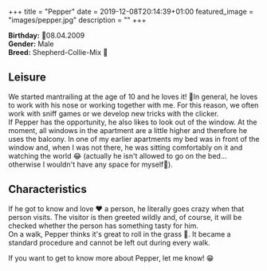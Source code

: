 +++
title =  "Pepper"
date = 2019-12-08T20:14:39+01:00
featured_image = "images/pepper.jpg"
description = ""
+++

**Birthday:** 🎂08.04.2009  
**Gender:** Male  
**Breed:** Shepherd-Collie-Mix 🐶

## Leisure
We started mantrailing at the age of 10 and he loves it! 💞In general, he loves to work with his nose or working together with me. For this reason, we often work with sniff games or we develop new tricks with the clicker.  
If Pepper has the opportunity, he also likes to look out of the window. At the moment, all windows in the apartment are a little higher and therefore he uses the balcony. In one of my earlier apartments my bed was in front of the window and, when I was not there, he was sitting comfortably on it and watching the world 😂 (actually he isn't allowed to go on the bed... otherwise I wouldn't have any space for myself🙈).

## Characteristics
If he got to know and love ❤️ a person, he literally goes crazy when that person visits. The visitor is then greeted wildly and, of course, it will be checked whether the person has something tasty for him.  
On a walk, Pepper thinks it's great to roll in the grass 🌿. It became a standard procedure and cannot be left out during every walk.


If you want to get to know more about Pepper, let me know! 😁
